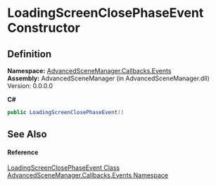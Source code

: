 # LoadingScreenClosePhaseEvent Constructor




## Definition
**Namespace:** <a href="N_AdvancedSceneManager_Callbacks_Events.md">AdvancedSceneManager.Callbacks.Events</a>  
**Assembly:** AdvancedSceneManager (in AdvancedSceneManager.dll) Version: 0.0.0.0

**C#**
``` C#
public LoadingScreenClosePhaseEvent()
```



## See Also


#### Reference
<a href="T_AdvancedSceneManager_Callbacks_Events_LoadingScreenClosePhaseEvent.md">LoadingScreenClosePhaseEvent Class</a>  
<a href="N_AdvancedSceneManager_Callbacks_Events.md">AdvancedSceneManager.Callbacks.Events Namespace</a>  
